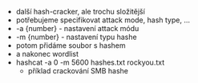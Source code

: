 - další hash-cracker, ale trochu složitější
- potřebujeme specifikovat attack mode, hash type, ...
- -a {number} - nastavení attack módu
- -m {number} - nastavení typu hashe
- potom přidáme soubor s hashem
- a nakonec wordlist
- hashcat -a 0 -m 5600 hashes.txt rockyou.txt
	- příklad crackování SMB hashe